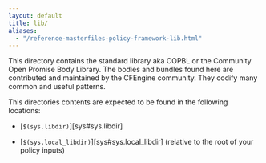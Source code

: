 ```yaml
---
layout: default
title: lib/
aliases:
  - "/reference-masterfiles-policy-framework-lib.html"
---
```


This directory contains the standard library aka COPBL or the Community Open
Promise Body Library. The bodies and bundles found here are contributed and
maintained by the CFEngine community. They codify many common and useful
patterns.

This directories contents are expected to be found in the following locations:

- [`$(sys.libdir)`][sys#sys.libdir]

- [`$(sys.local_libdir)`][sys#sys.local_libdir] (relative to the root of your policy inputs)
